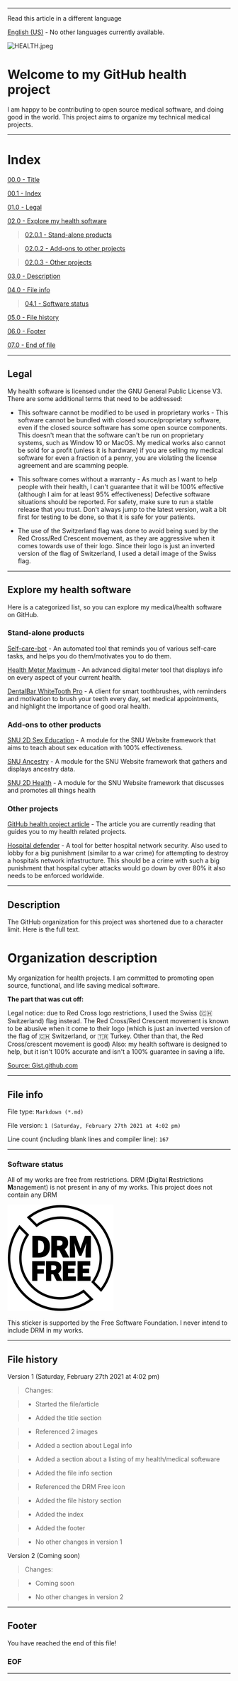 
***

Read this article in a different language

[English (US)](README.md) - No other languages currently available.

![HEALTH.jpeg](HEALTH.jpeg)

# Welcome to my GitHub health project

I am happy to be contributing to open source medical software, and doing good in the world. This project aims to organize my technical medical projects.

***

# Index

[00.0 - Title](#Welcome-to-my-GitHub-health-project)

[00.1 - Index](#Index)

[01.0 - Legal](#Legal)

[02.0 - Explore my health software](#Explore-my-health-software)

> [02.0.1 - Stand-alone products](#Stand-alone-products)

> [02.0.2 - Add-ons to other projects](#Add-ons-to-other-projects)

> [02.0.3 - Other projects](#Other-projects)

[03.0 - Description](#Description)

[04.0 - File info](#File-info)

> [04.1 - Software status](#Software-status)

[05.0 - File history](#File-history)

[06.0 - Footer](#Footer)

[07.0 - End of file](#EOF)

***

## Legal

My health software is licensed under the GNU General Public License V3. There are some additional terms that need to be addressed:

* This software cannot be modified to be used in proprietary works - This software cannot be bundled with closed source/proprietary software, even if the closed source software has some open source components. This doesn't mean that the software can't be run on proprietary systems, such as Window 10 or MacOS. My medical works also cannot be sold for a profit (unless it is hardware) if you are selling my medical software for even a fraction of a penny, you are violating the license agreement and are scamming people.

* This software comes without a warranty - As much as I want to help people with their health, I can't guarantee that it will be 100% effective (although I aim for at least 95% effectiveness) Defective software situations should be reported. For safety, make sure to run a stable release that you trust. Don't always jump to the latest version, wait a bit first for testing to be done, so that it is safe for your patients.

* The use of the Switzerland flag was done to avoid being sued by the Red Cross/Red Crescent movement, as they are aggressive when it comes towards use of their logo. Since their logo is just an inverted version of the flag of Switzerland, I used a detail image of the Swiss flag.

***

## Explore my health software

Here is a categorized list, so you can explore my medical/health software on GitHub.

### Stand-alone products

[Self-care-bot](https://github.com/seanpm2001/Self-Care_Bot) - An automated tool that reminds you of various self-care tasks, and helps you do them/motivates you to do them.

[Health Meter Maximum](https://github.com/seanpm2001/HealthMeterMaximum) - An advanced digital meter tool that displays info on every aspect of your current health.

[DentalBar WhiteTooth Pro](https://github.com/seanpm2001/DentalBar_WhiteTooth_Pro) - A client for smart toothbrushes, with reminders and motivation to brush your teeth every day, set medical appointments, and highlight the importance of good oral health.

### Add-ons to other products

[SNU 2D Sex Education](https://github.com/seanpm2001/SNU_2D_SexEducation) - A module for the SNU Website framework that aims to teach about sex education with 100% effectiveness.

[SNU Ancestry](https://github.com/seanpm2001/SNU_Ancestry) - A module for the SNU Website framework that gathers and displays ancestry data.

[SNU 2D Health](https://github.com/seanpm2001/SNU_2D_Health) - A module for the SNU Website framework that discusses and promotes all things health

### Other projects

[GitHub health project article](https://github.com/seanpm2001/GitHub-Health-Project-Article) - The article you are currently reading that guides you to my health related projects.

[Hospital defender](https://github.com/seanpm2001/Hospital_Defender) - A tool for better hospital network security. Also used to lobby for a big punishment (similar to a war crime) for attempting to destroy a hospitals network infastructure. This should be a crime with such a big punishment that hospital cyber attacks would go down by over 80% it also needs to be enforced worldwide.

***

## Description

The GitHub organization for this project was shortened due to a character limit. Here is the full text.

# Organization description

My organization for health projects. I am committed to promoting open source, functional, and life saving medical software.

**The part that was cut off:**

Legal notice: due to Red Cross logo restrictions, I used the Swiss (🇨🇭 Switzerland) flag instead. The Red Cross/Red Crescent movement is known to be abusive when it come to their logo (which is just an inverted version of the flag of 🇨🇭 Switzerland, or 🇹🇷 Turkey. Other than that, the Red Cross/crescent movement is good) Also: my health software is designed to help, but it isn't 100% accurate and isn't a 100% guarantee in saving a life.

[Source: Gist.github.com](https://gist.github.com/seanpm2001/76ecb777ce6ad5a635e57769eca11627)

***

## File info

File type: `Markdown (*.md)`

File version: `1 (Saturday, February 27th 2021 at 4:02 pm)`

Line count (including blank lines and compiler line): `167`

---

### Software status

All of my works are free from restrictions. DRM (**D**igital **R**estrictions **M**anagement) is not present in any of my works. This project does not contain any DRM

![DRM-free_label.en.svg](DRM-free_label.en.svg)

This sticker is supported by the Free Software Foundation. I never intend to include DRM in my works.

***

## File history

Version 1 (Saturday, February 27th 2021 at 4:02 pm)

> Changes:

> * Started the file/article

> * Added the title section

> * Referenced 2 images

> * Added a section about Legal info

> * Added a section about a listing of my health/medical softeware

> * Added the file info section

> * Referenced the DRM Free icon

> * Added the file history section

> * Added the index

> * Added the footer

> * No other changes in version 1

Version 2 (Coming soon)

> Changes:

> * Coming soon

> * No other changes in version 2

***

## Footer

You have reached the end of this file!

### EOF

***

